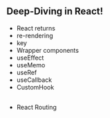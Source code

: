 ## Deep-Diving in React!

- React returns
- re-rendering
- key
- Wrapper components
- useEffect
- useMemo
- useRef
- useCallback
- CustomHook

##

- React Routing
